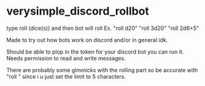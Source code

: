 # verysimple_discord_rollbot
type roll (dice(s)) and then bot will roll
Ex.
"roll d20"
"roll 3d20"
"roll 2d6+5"

Made to try out how bots work on discord and/or in general idk.

Should be able to plop in the token for your discord bot you can run it. Needs permission to read and write messages.

There are probably some gimmicks with the rolling part so be accurate with "roll " since i u just set the limit to 5 characters.
